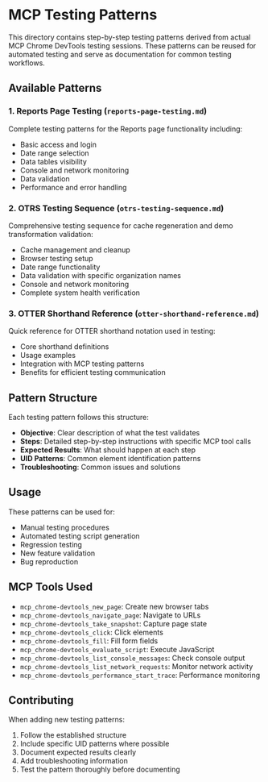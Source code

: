 # MCP Testing Patterns

This directory contains step-by-step testing patterns derived from actual MCP Chrome DevTools testing sessions. These patterns can be reused for automated testing and serve as documentation for common testing workflows.

## Available Patterns

### 1. Reports Page Testing (`reports-page-testing.md`)
Complete testing patterns for the Reports page functionality including:
- Basic access and login
- Date range selection
- Data tables visibility
- Console and network monitoring
- Data validation
- Performance and error handling

### 2. OTRS Testing Sequence (`otrs-testing-sequence.md`)
Comprehensive testing sequence for cache regeneration and demo transformation validation:
- Cache management and cleanup
- Browser testing setup
- Date range functionality
- Data validation with specific organization names
- Console and network monitoring
- Complete system health verification

### 3. OTTER Shorthand Reference (`otter-shorthand-reference.md`)
Quick reference for OTTER shorthand notation used in testing:
- Core shorthand definitions
- Usage examples
- Integration with MCP testing patterns
- Benefits for efficient testing communication

## Pattern Structure

Each testing pattern follows this structure:
- **Objective**: Clear description of what the test validates
- **Steps**: Detailed step-by-step instructions with specific MCP tool calls
- **Expected Results**: What should happen at each step
- **UID Patterns**: Common element identification patterns
- **Troubleshooting**: Common issues and solutions

## Usage

These patterns can be used for:
- Manual testing procedures
- Automated testing script generation
- Regression testing
- New feature validation
- Bug reproduction

## MCP Tools Used

- `mcp_chrome-devtools_new_page`: Create new browser tabs
- `mcp_chrome-devtools_navigate_page`: Navigate to URLs
- `mcp_chrome-devtools_take_snapshot`: Capture page state
- `mcp_chrome-devtools_click`: Click elements
- `mcp_chrome-devtools_fill`: Fill form fields
- `mcp_chrome-devtools_evaluate_script`: Execute JavaScript
- `mcp_chrome-devtools_list_console_messages`: Check console output
- `mcp_chrome-devtools_list_network_requests`: Monitor network activity
- `mcp_chrome-devtools_performance_start_trace`: Performance monitoring

## Contributing

When adding new testing patterns:
1. Follow the established structure
2. Include specific UID patterns where possible
3. Document expected results clearly
4. Add troubleshooting information
5. Test the pattern thoroughly before documenting
